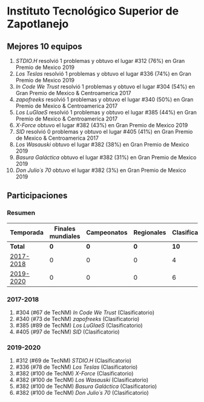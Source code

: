 # Instituto Tecnológico Superior de Zapotlanejo

## Mejores 10 equipos

1. _STDIO.H_ resolvió 1 problemas y obtuvo el lugar #312 (76%) en Gran Premio de Mexico 2019
1. _Los Teslas_ resolvió 1 problemas y obtuvo el lugar #336 (74%) en Gran Premio de Mexico 2019
1. _In Code We Trust_ resolvió 1 problemas y obtuvo el lugar #304 (54%) en Gran Premio de Mexico & Centroamerica 2017
1. _zapofreeks_ resolvió 1 problemas y obtuvo el lugar #340 (50%) en Gran Premio de Mexico & Centroamerica 2017
1. _Los LuGlaeS_ resolvió 1 problemas y obtuvo el lugar #385 (44%) en Gran Premio de Mexico & Centroamerica 2017
1. _X-Force_ obtuvo el lugar #382 (43%) en Gran Premio de Mexico 2019
1. _SID_ resolvió 0 problemas y obtuvo el lugar #405 (41%) en Gran Premio de Mexico & Centroamerica 2017
1. _Los Wasauski_ obtuvo el lugar #382 (38%) en Gran Premio de Mexico 2019
1. _Basura Galáctica_ obtuvo el lugar #382 (31%) en Gran Premio de Mexico 2019
1. _Don Julio´s 70_ obtuvo el lugar #382 (3%) en Gran Premio de Mexico 2019

## Participaciones

### Resumen

| Temporada | Finales mundiales | Campeonatos | Regionales | Clasificatorios | Equipos |
| --- | --- | --- | --- | --- | --- |
| **Total** | **0** | **0** | **0** | **10** | **10** |
| [2017-2018](#2017-2018) | 0 | 0 | 0 | 4 | 4 |
| [2019-2020](#2019-2020) | 0 | 0 | 0 | 6 | 6 |

### 2017-2018

1. #304 (#67 de TecNM) _In Code We Trust_ (Clasificatorio)
1. #340 (#73 de TecNM) _zapofreeks_ (Clasificatorio)
1. #385 (#89 de TecNM) _Los LuGlaeS_ (Clasificatorio)
1. #405 (#97 de TecNM) _SID_ (Clasificatorio)

### 2019-2020

1. #312 (#69 de TecNM) _STDIO.H_ (Clasificatorio)
1. #336 (#78 de TecNM) _Los Teslas_ (Clasificatorio)
1. #382 (#100 de TecNM) _X-Force_ (Clasificatorio)
1. #382 (#100 de TecNM) _Los Wasauski_ (Clasificatorio)
1. #382 (#100 de TecNM) _Basura Galáctica_ (Clasificatorio)
1. #382 (#100 de TecNM) _Don Julio´s 70_ (Clasificatorio)



